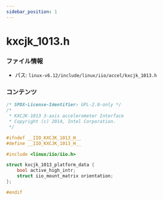 ```yaml
---
sidebar_position: 1
---
```

# kxcjk_1013.h

### ファイル情報

- パス: `linux-v6.12/include/linux/iio/accel/kxcjk_1013.h`

### コンテンツ

```h
/* SPDX-License-Identifier: GPL-2.0-only */
/*
 * KXCJK-1013 3-axis accelerometer Interface
 * Copyright (c) 2014, Intel Corporation.
 */

#ifndef __IIO_KXCJK_1013_H__
#define __IIO_KXCJK_1013_H__

#include <linux/iio/iio.h>

struct kxcjk_1013_platform_data {
	bool active_high_intr;
	struct iio_mount_matrix orientation;
};

#endif

```
